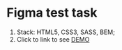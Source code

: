 # Figma test task
1. Stack: HTML5, CSS3, SASS, BEM;
2. Click to link to see [DEMO](https://karolina-nad.github.io/<repo_name>/)
